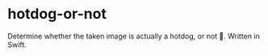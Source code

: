 # hotdog-or-not
Determine whether the taken image is actually a hotdog, or not 🤔. Written in Swift.

